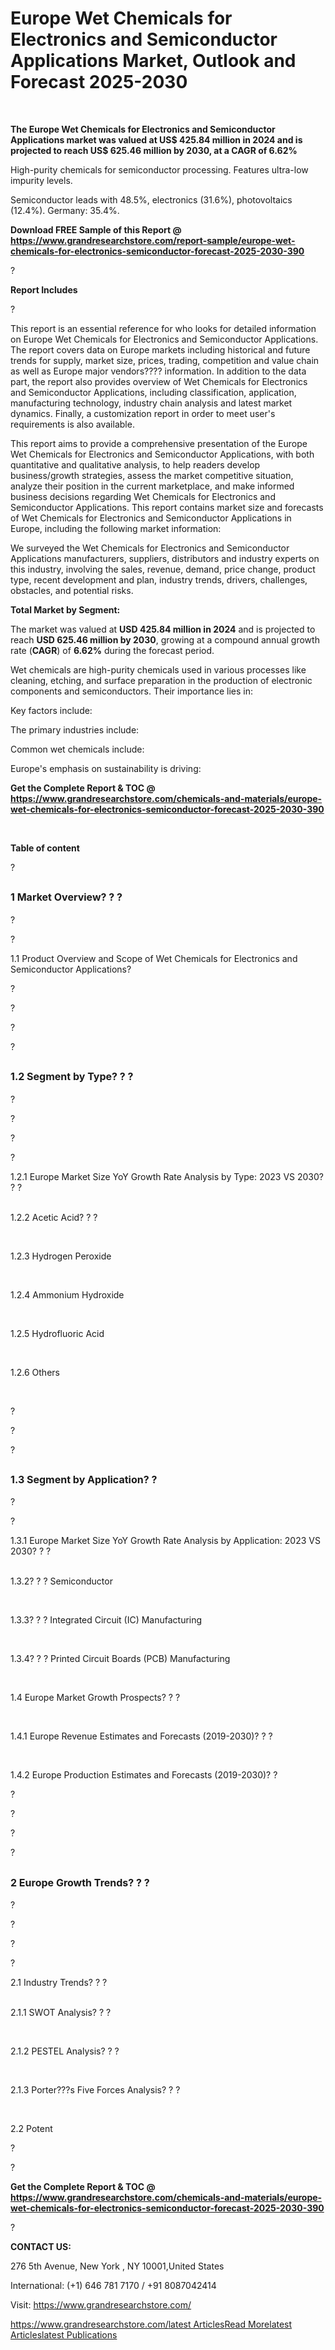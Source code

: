 <h1>Europe Wet Chemicals for Electronics and Semiconductor Applications Market, Outlook and Forecast 2025-2030</h1><br/><p><strong>The Europe Wet Chemicals for Electronics and Semiconductor Applications market was valued at US$ 425.84 million in 2024 and is projected to reach US$ 625.46 million by 2030, at a <strong>CAGR</strong> of 6.62%</strong></p>
 
 
 
 <p>High-purity chemicals for semiconductor processing. Features ultra-low impurity levels.</p>
 
 
 
 <p>Semiconductor leads with 48.5%, electronics (31.6%), photovoltaics (12.4%). Germany: 35.4%.</p>
 
 
 
 <div><b>Download FREE Sample of this Report @ <a href="https://www.grandresearchstore.com/report-sample/europe-wet-chemicals-for-electronics-semiconductor-forecast-2025-2030-390">https://www.grandresearchstore.com/report-sample/europe-wet-chemicals-for-electronics-semiconductor-forecast-2025-2030-390</a></b></div>
 
 
 
 <p>? </p>
 
 
 
 <p><strong>Report Includes</strong></p>
 
 
 
 <p>? </p>
 
 
 
 <p>This report is an essential reference for who looks for detailed information on Europe Wet Chemicals for Electronics and Semiconductor Applications. The report covers data on Europe markets including historical and future trends for supply, market size, prices, trading, competition and value chain as well as Europe major vendors???? information. In addition to the data part, the report also provides overview of Wet Chemicals for Electronics and Semiconductor Applications, including classification, application, manufacturing technology, industry chain analysis and latest market dynamics. Finally, a customization report in order to meet user&#39;s requirements is also available.</p>
 
 
 
 <p>This report aims to provide a comprehensive presentation of the Europe Wet Chemicals for Electronics and Semiconductor Applications, with both quantitative and qualitative analysis, to help readers develop business/growth strategies, assess the market competitive situation, analyze their position in the current marketplace, and make informed business decisions regarding Wet Chemicals for Electronics and Semiconductor Applications. This report contains market size and forecasts of Wet Chemicals for Electronics and Semiconductor Applications in Europe, including the following market information:</p>
 
 
 
 <p>We surveyed the Wet Chemicals for Electronics and Semiconductor Applications manufacturers, suppliers, distributors and industry experts on this industry, involving the sales, revenue, demand, price change, product type, recent development and plan, industry trends, drivers, challenges, obstacles, and potential risks.</p>
 
 
 
 <p><strong>Total Market by Segment:</strong></p>
 
 
 
 <p>The market was valued at <strong>USD 425.84 million in 2024</strong> and is projected to reach <strong>USD 625.46 million by 2030</strong>, growing at a compound annual growth rate (<strong>CAGR</strong>) of <strong>6.62%</strong> during the forecast period.</p>
 
 
 
 <p>Wet chemicals are high-purity chemicals used in various processes like cleaning, etching, and surface preparation in the production of electronic components and semiconductors. Their importance lies in:</p>
 
 
 
 <p>Key factors include:</p>
 
 
 
 <p>The primary industries include:</p>
 
 
 
 <p>Common wet chemicals include:</p>
 
 
 
 <p>Europe&#39;s emphasis on sustainability is driving:</p>
 
 
 
 <div><b>Get the Complete Report & TOC @ <a href="https://www.grandresearchstore.com/chemicals-and-materials/europe-wet-chemicals-for-electronics-semiconductor-forecast-2025-2030-390">https://www.grandresearchstore.com/chemicals-and-materials/europe-wet-chemicals-for-electronics-semiconductor-forecast-2025-2030-390</a></b></div>
 
 
 
 <p><br />
 
 <b>Table of content</b></p>
 
 
 
 <p>? </p>
 
 
 
 <h2><span style="font-size:16px"><strong>1 Market Overview? ? ? </strong></span></h2>
 
 
 
 <p>? </p>
 
 
 
 <p>? </p>
 
 
 
 <p>1.1 Product Overview and Scope of Wet Chemicals for Electronics and Semiconductor Applications? </p>
 
 
 
 <p>? </p>
 
 
 
 <p>? </p>
 
 
 
 <p>? </p>
 
 
 
 <p>? </p>
 
 
 
 <h2><strong><span style="font-size:16px">1.2 Segment by Type? ? ? </span></strong></h2>
 
 
 
 <p>? </p>
 
 
 
 <p>? </p>
 
 
 
 <p>? </p>
 
 
 
 <p>? </p>
 
 
 
 <p>1.2.1 Europe Market Size YoY Growth Rate Analysis by Type: 2023 VS 2030? ? ? <br />
 
 <br />
 
 1.2.2 Acetic Acid? ? ? <br />
 
 <br />
 
 1.2.3 Hydrogen Peroxide<br />
 
 <br />
 
 1.2.4 Ammonium Hydroxide<br />
 
 <br />
 
 1.2.5 Hydrofluoric Acid<br />
 
 <br />
 
 1.2.6 Others<br />
 
 <br />
 
 ? </p>
 
 
 
 <p>? </p>
 
 
 
 <p>? </p>
 
 
 
 <h2><span style="font-size:16px"><strong>1.3 Segment by Application? ? </strong></span></h2>
 
 
 
 <p>? </p>
 
 
 
 <p>? </p>
 
 
 
 <p>1.3.1 Europe Market Size YoY Growth Rate Analysis by Application: 2023 VS 2030? ? ? <br />
 
 <br />
 
 1.3.2? ? ? Semiconductor<br />
 
 <br />
 
 1.3.3? ? ? Integrated Circuit (IC) Manufacturing<br />
 
 <br />
 
 1.3.4? ? ? Printed Circuit Boards (PCB) Manufacturing<br />
 
 <br />
 
 1.4 Europe Market Growth Prospects? ? ? <br />
 
 <br />
 
 1.4.1 Europe Revenue Estimates and Forecasts (2019-2030)? ? ? <br />
 
 <br />
 
 1.4.2 Europe Production Estimates and Forecasts (2019-2030)? ? </p>
 
 
 
 <p>? </p>
 
 
 
 <p>? </p>
 
 
 
 <p>? </p>
 
 
 
 <p>? </p>
 
 
 
 <h2><span style="font-size:16px"><strong>2 Europe Growth Trends? ? ? </strong></span></h2>
 
 
 
 <p>? </p>
 
 
 
 <p>? </p>
 
 
 
 <p>? </p>
 
 
 
 <p>? </p>
 
 
 
 <p>2.1 Industry Trends? ? ? <br />
 
 <br />
 
 2.1.1 SWOT Analysis? ? ? <br />
 
 <br />
 
 2.1.2 PESTEL Analysis? ? ? <br />
 
 <br />
 
 2.1.3 Porter???s Five Forces Analysis? ? ? <br />
 
 <br />
 
 2.2 Potent</p>
 
 
 
 <p>? </p>
 
 
 
 <p>? </p>
 
 
 
 <div><b>Get the Complete Report & TOC @ <a href="https://www.grandresearchstore.com/chemicals-and-materials/europe-wet-chemicals-for-electronics-semiconductor-forecast-2025-2030-390">https://www.grandresearchstore.com/chemicals-and-materials/europe-wet-chemicals-for-electronics-semiconductor-forecast-2025-2030-390</a></b></div>
 
 
 
 <p>? </p>
 
 
 
 <p><b>CONTACT US:</b><br />
 
 276 5th Avenue, New York , NY 10001,United States<br />
 
 International: (+1) 646 781 7170 / +91 8087042414<br />
 
 Visit: <a href="https://www.grandresearchstore.com/">https://www.grandresearchstore.com/</a><br />
 
 <a href="https://gyeongbokgung.com">https://www.grandresearchstore.com/</a><a href="https://hallyeomaritime.com">latest Articles</a><a href="https://jingwansa.com">Read More</a><a href="https://nguoiviet.jp/">latest Articles</a><a href="https://www.intelmarketresearch.com/">latest Publications</a></p>